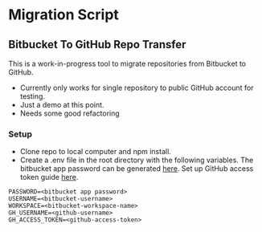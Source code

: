 # Migration Script

## Bitbucket To GitHub Repo Transfer

This is a work-in-progress tool to migrate repositories from Bitbucket to GitHub.

- Currently only works for single repository to public GitHub account for testing.
- Just a demo at this point.
- Needs some good refactoring

### Setup

- Clone repo to local computer and npm install.
- Create a .env file in the root directory with the following variables. The bitbucket app password can be generated [here](https://bitbucket.org/account/settings/app-passwords/). Set up GitHub access token guide [here](https://docs.github.com/en/authentication/keeping-your-account-and-data-secure/creating-a-personal-access-token).

```
PASSWORD=<bitbucket app password>
USERNAME=<bitbucket-username>
WORKSPACE=<bitbucket-workspace-name>
GH_USERNAME=<github-username>
GH_ACCESS_TOKEN=<github-access-token>
```